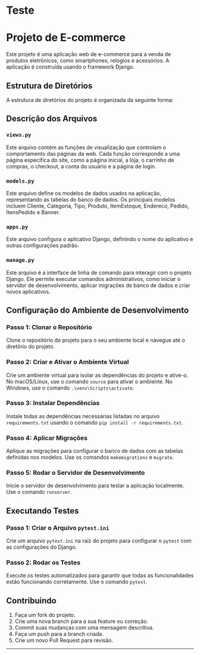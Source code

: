 # Teste

# Projeto de E-commerce

Este projeto é uma aplicação web de e-commerce para a venda de produtos eletrônicos, como smartphones, relógios e acessórios. A aplicação é construída usando o framework Django.


## Estrutura de Diretórios

A estrutura de diretórios do projeto é organizada da seguinte forma:


## Descrição dos Arquivos

### `views.py`

Este arquivo contém as funções de visualização que controlam o comportamento das páginas da web. Cada função corresponde a uma página específica do site, como a página inicial, a loja, o carrinho de compras, o checkout, a conta do usuário e a página de login.

### `models.py`

Este arquivo define os modelos de dados usados na aplicação, representando as tabelas do banco de dados. Os principais modelos incluem Cliente, Categoria, Tipo, Produto, ItemEstoque, Endereco, Pedido, ItensPedido e Banner.

### `apps.py`

Este arquivo configura o aplicativo Django, definindo o nome do aplicativo e outras configurações padrão.

### `manage.py`

Este arquivo é a interface de linha de comando para interagir com o projeto Django. Ele permite executar comandos administrativos, como iniciar o servidor de desenvolvimento, aplicar migrações de banco de dados e criar novos aplicativos.

## Configuração do Ambiente de Desenvolvimento

### Passo 1: Clonar o Repositório

Clone o repositório do projeto para o seu ambiente local e navegue até o diretório do projeto.

### Passo 2: Criar e Ativar o Ambiente Virtual

Crie um ambiente virtual para isolar as dependências do projeto e ative-o. No macOS/Linux, use o comando `source` para ativar o ambiente. No Windows, use o comando `.\venv\Scripts\activate`.

### Passo 3: Instalar Dependências

Instale todas as dependências necessárias listadas no arquivo `requirements.txt` usando o comando `pip install -r requirements.txt`.

### Passo 4: Aplicar Migrações

Aplique as migrações para configurar o banco de dados com as tabelas definidas nos modelos. Use os comandos `makemigrations` e `migrate`.

### Passo 5: Rodar o Servidor de Desenvolvimento

Inicie o servidor de desenvolvimento para testar a aplicação localmente. Use o comando `runserver`.

## Executando Testes

### Passo 1: Criar o Arquivo `pytest.ini`

Crie um arquivo `pytest.ini` na raiz do projeto para configurar o `pytest` com as configurações do Django.

### Passo 2: Rodar os Testes

Execute os testes automatizados para garantir que todas as funcionalidades estão funcionando corretamente. Use o comando `pytest`.

## Contribuindo

1. Faça um fork do projeto.
2. Crie uma nova branch para a sua feature ou correção.
3. Commit suas mudanças com uma mensagem descritiva.
4. Faça um push para a branch criada.
5. Crie um novo Pull Request para revisão.

---


